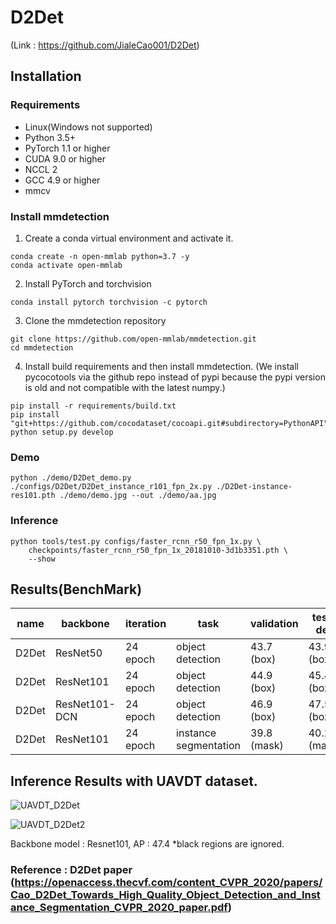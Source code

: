 # D2Det
(Link : https://github.com/JialeCao001/D2Det)

## Installation
### Requirements
* Linux(Windows not supported)
* Python 3.5+
* PyTorch 1.1 or higher
* CUDA 9.0 or higher
* NCCL 2
* GCC 4.9 or higher
* mmcv

### Install mmdetection
1) Create a conda virtual environment and activate it.
```text
conda create -n open-mmlab python=3.7 -y
conda activate open-mmlab
```

2) Install PyTorch and torchvision 
```text
conda install pytorch torchvision -c pytorch
```

3) Clone the mmdetection repository
```text
git clone https://github.com/open-mmlab/mmdetection.git
cd mmdetection
```

4) Install build requirements and then install mmdetection. (We install pycocotools via the github repo instead of pypi because the pypi version is old and not compatible with the latest numpy.)
```text
pip install -r requirements/build.txt
pip install "git+https://github.com/cocodataset/cocoapi.git#subdirectory=PythonAPI"
python setup.py develop
```
### Demo
```text
python ./demo/D2Det_demo.py ./configs/D2Det/D2Det_instance_r101_fpn_2x.py ./D2Det-instance-res101.pth ./demo/demo.jpg --out ./demo/aa.jpg
```

### Inference
```text
python tools/test.py configs/faster_rcnn_r50_fpn_1x.py \
    checkpoints/faster_rcnn_r50_fpn_1x_20181010-3d1b3351.pth \
    --show
```

## Results(BenchMark)
|name	|backbone	|iteration	|task	|validation	|test-dev	|download|
|---|---|---|---|---|---|---|
|D2Det	|ResNet50	|24 epoch	|object detection	|43.7 (box)	|43.9 (box)	|[Resnet50](https://drive.google.com/file/d/1es6y8Uu-fByOmTq_Y_M5uMuO42_ARI7k/view)|
|D2Det	|ResNet101	|24 epoch	|object detection	|44.9 (box)	|45.4 (box)	|[Resnet101](https://drive.google.com/open?id=14Cw9Y3vSdirkR3xLcb6F6H1hHr3qzLNj)|
|D2Det	|ResNet101-DCN	|24 epoch	|object detection	|46.9 (box)	|47.5 (box)	|[Resnet101-DCN](https://drive.google.com/open?id=1jDeAj_rMKLMf64BGwqiysis9IyZzTQ6w)|
|D2Det	|ResNet101	|24 epoch	|instance segmentation	|39.8 (mask)	|40.2 (mask)	|[Resnet101](https://drive.google.com/open?id=14Cw9Y3vSdirkR3xLcb6F6H1hHr3qzLNj)|


## Inference Results with UAVDT dataset.
![UAVDT_D2Det](https://user-images.githubusercontent.com/79160507/131081442-0bcac618-1aa8-4b44-8d54-c35302f32db2.PNG)

![UAVDT_D2Det2](https://user-images.githubusercontent.com/79160507/131081445-ede4dbda-6637-4b90-8f08-65e0796f1031.PNG)

Backbone model : Resnet101, AP : 47.4
*black regions are ignored.

### Reference : D2Det paper (https://openaccess.thecvf.com/content_CVPR_2020/papers/Cao_D2Det_Towards_High_Quality_Object_Detection_and_Instance_Segmentation_CVPR_2020_paper.pdf)

